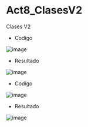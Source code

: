 # Act8_ClasesV2
Clases V2

- Codigo

![image](https://github.com/user-attachments/assets/26f0920b-8171-4e59-9895-0878164492d9)


- Resultado

![image](https://github.com/user-attachments/assets/bb83a72f-2bb5-4919-bb64-e2703faf9e6b)


- Codigo

![image](https://github.com/user-attachments/assets/a358a79d-7260-4421-aa02-765ace83e148)


- Resultado

![image](https://github.com/user-attachments/assets/35464979-b59e-47fc-a2d8-c501496c7218)
